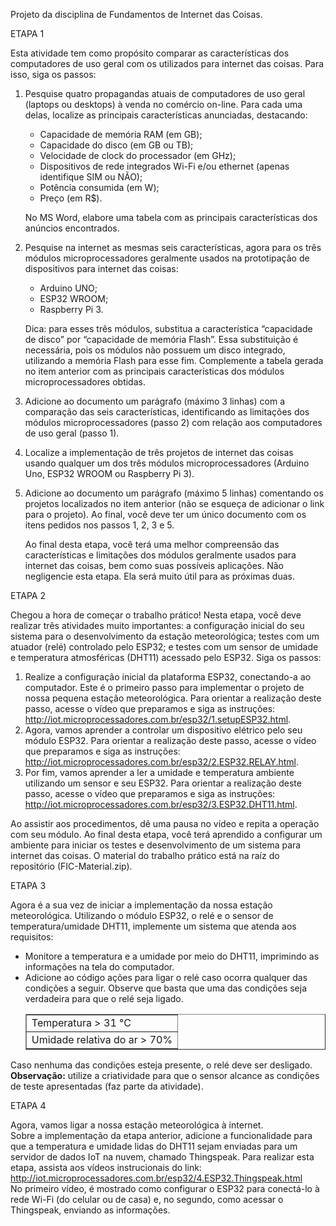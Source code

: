 Projeto da disciplina de Fundamentos de Internet das Coisas.

ETAPA 1

Esta atividade tem como propósito comparar as características dos computadores de uso geral com os utilizados para internet das coisas. Para isso, siga os passos:
1. Pesquise quatro propagandas atuais de computadores de uso geral (laptops ou desktops) à venda no comércio on-line. Para cada uma delas, localize as principais características anunciadas, destacando:

    - Capacidade de memória RAM (em GB);
    - Capacidade do disco (em GB ou TB);
    - Velocidade de clock do processador (em GHz);
    - Dispositivos de rede integrados Wi-Fi e/ou ethernet (apenas identifique SIM ou NÃO);
    - Potência consumida (em W);
    - Preço (em R$).

    No MS Word, elabore uma tabela com as principais características dos anúncios encontrados.

1. Pesquise na internet as mesmas seis características, agora para os três módulos microprocessadores geralmente usados na prototipação de dispositivos para internet das coisas:

    - Arduino UNO;
    - ESP32 WROOM;
    - Raspberry Pi 3.

    Dica: para esses três módulos, substitua a característica “capacidade de disco” por “capacidade de memória Flash”. Essa substituição é necessária, pois os módulos não possuem um disco integrado, utilizando a memória Flash para esse fim.
    Complemente a tabela gerada no item anterior com as principais características dos módulos microprocessadores obtidas.

3. Adicione ao documento um parágrafo (máximo 3 linhas) com a comparação das seis características, identificando as limitações dos módulos microprocessadores (passo 2) com relação aos computadores de uso geral (passo 1).

4. Localize a implementação de três projetos de internet das coisas usando qualquer um dos três módulos microprocessadores (Arduino Uno, ESP32 WROOM ou Raspberry Pi 3).

5. Adicione ao documento um parágrafo (máximo 5 linhas) comentando os projetos localizados no item anterior (não se esqueça de adicionar o link para o projeto).
Ao final, você deve ter um único documento com os itens pedidos nos passos 1, 2, 3 e 5.

    Ao final desta etapa, você terá uma melhor compreensão das características e limitações dos módulos geralmente usados para internet das coisas, bem como suas possíveis aplicações. Não negligencie esta etapa. Ela será muito útil para as próximas duas.

ETAPA 2

Chegou a hora de começar o trabalho prático!
Nesta etapa, você deve realizar três atividades muito importantes: a configuração inicial do seu sistema para o desenvolvimento da estação meteorológica; testes com um atuador (relé) controlado pelo ESP32; e testes com um sensor de umidade e temperatura atmosféricas (DHT11) acessado pelo ESP32. Siga os passos:

1. Realize a configuração inicial da plataforma ESP32, conectando-a ao computador. Este é o primeiro passo para implementar o projeto de nossa pequena estação meteorológica. Para orientar a realização deste passo, acesse o vídeo que preparamos e siga as instruções: http://iot.microprocessadores.com.br/esp32/1.setupESP32.html.
2. Agora, vamos aprender a controlar um dispositivo elétrico pelo seu módulo ESP32. Para orientar a realização deste passo, acesse o vídeo que preparamos e siga as instruções: http://iot.microprocessadores.com.br/esp32/2.ESP32.RELAY.html.
3. Por fim, vamos aprender a ler a umidade e temperatura ambiente utilizando um sensor e seu ESP32. Para orientar a realização deste passo, acesse o vídeo que preparamos e siga as instruções: http://iot.microprocessadores.com.br/esp32/3.ESP32.DHT11.html.

Ao assistir aos procedimentos, dê uma pausa no vídeo e repita a operação com seu módulo.
Ao final desta etapa, você terá aprendido a configurar um ambiente para iniciar os testes e desenvolvimento de um sistema para internet das coisas.
O material do trabalho prático está na raíz do repositório (FIC-Material.zip).

ETAPA 3

Agora é a sua vez de iniciar a implementação da nossa estação meteorológica.
Utilizando o módulo ESP32, o relé e o sensor de temperatura/umidade DHT11, implemente um sistema que atenda aos requisitos:
   - Monitore a temperatura e a umidade por meio do DHT11, imprimindo as informações na tela do computador.
   - Adicione ao código ações para ligar o relé caso ocorra qualquer das condições a seguir. Observe que basta que uma das condições seja verdadeira para que o relé seja ligado.
        <table border=1>
            <tr>
                <td>Temperatura > 31 °C</td>
            </tr>
            <tr>
                <td>Umidade relativa do ar > 70%</td>
            </tr>
        </table> 
Caso nenhuma das condições esteja presente, o relé deve ser desligado.</br>
<b>Observação:</b> utilize a criatividade para que o sensor alcance as condições de teste apresentadas (faz parte da atividade).

ETAPA 4

Agora, vamos ligar a nossa estação meteorológica à internet.</br>
Sobre a implementação da etapa anterior, adicione a funcionalidade para que a temperatura e umidade lidas do DHT11 sejam enviadas para um servidor de dados IoT na nuvem, chamado Thingspeak. Para realizar esta etapa, assista aos vídeos instrucionais do link:</br>
http://iot.microprocessadores.com.br/esp32/4.ESP32.Thingspeak.html</br>
No primeiro vídeo, é mostrado como configurar o ESP32 para conectá-lo à rede Wi-Fi (do celular ou de casa) e, no segundo, como acessar o Thingspeak, enviando as informações.